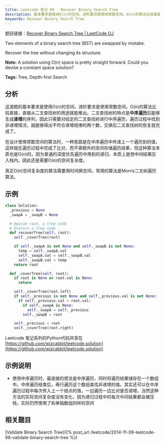 ```yaml
---
title: Leetcode 笔记 99 - Recover Binary Search Tree
description: 基本要求是使用O(n)的空间，进阶要求是使用常数空间。O(n)的算法比较直接，直接从二叉查找树的用途就能推出。二叉查找树的特点是中序遍历后能够生成递增的序列，因此只需要对给定的二叉查找树进行中序遍历，遍历过程中找到非递增情况，就能够得出不符合递增规律的两个数，交换后二叉查找树的恢复就完成了。
keywords: Recover Binary Search Tree
---
```



题目链接：[Recover Binary Search Tree | LeetCode OJ](https://oj.leetcode.com/problems/recover-binary-search-tree/)

Two elements of a binary search tree (BST) are swapped by mistake.

Recover the tree without changing its structure.

**Note:** A solution using O(n) space is pretty straight forward. Could you devise a constant space solution?

**Tags:** Tree, Depth-first Search

## 分析

这道题的基本要求是使用O(n)的空间，进阶要求是使用常数空间。O(n)的算法比较直接，直接从二叉查找树的用途就能推出。二叉查找树的特点是**中序遍历**后能够生成**递增**的序列，因此只需要对给定的二叉查找树进行中序遍历，遍历过程中找到非递增情况，就能够得出不符合递增规律的两个数，交换后二叉查找树的恢复就完成了。

在设计使用常数空间的算法时，一种思路是在中序遍历中传递上一个遍历到的值，这样就在遍历过程中完成了比对，而不需额外的空间存储遍历结果，但这种算法本质也是O(n)的，因为普通的深度优先遍历中用到的递归，本质上是想中间结果压入栈内，因此还是需要O(n)的空间复杂度。

真正O(n)空间复杂度的算法需要用时间换空间，常用的算法是Morris二叉树遍历算法。

## 示例

```python
class Solution:
  _previous = None
  _swapA = _swapB = None

  # @param root, a tree node
  # @return a tree node
  def recoverTree(self, root):
    self._coverTree(root)

    if self._swapA is not None and self._swapB is not None:
      temp = self._swapA.val
      self._swapA.val = self._swapB.val
      self._swapB.val = temp
    return root

  def _coverTree(self, root):
    if root is None or root.val is None:
      return

    self._coverTree(root.left)
    if self._previous is not None and self._previous.val is not None:
      if self._previous.val > root.val:
        if self._swapA is None:
          self._swapA = self._previous
        self._swapB = root

    self._previous = root
    self._coverTree(root.right)
```

Leetcode 笔记系列的Python代码共享在[https://github.com/wizcabbit/leetcode.solution](https://github.com/wizcabbit/leetcode.solution)

## 示例说明

+ 使用中序遍历时，最直接的想法是中序遍历，同时将遍历结果储存在一个数组中。中序遍历结束后，再行遍历这个数组查找非递增的值。其实还可以在中序遍历过程中每次传入上一个结点的值，一边遍历一边比对是否递增。当然这种方法的实际空间复杂度没有变化，因为递归过程中的每次中间结果都会被压栈，实际仍然使用了和单独数组同样的空间

## 相关题目

[Validate Binary Search Tree]({% post_url /leetcode/2014-11-09-leetcode-98-validate-binary-search-tree %})
